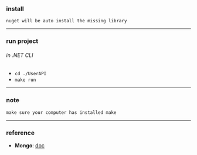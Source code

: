 ### install
    nuget will be auto install the missing library

---
### run project
###### in .NET CLI
* ``cd ./UserAPI``
* ``make run``

---
### note
    make sure your computer has installed make

---
### reference
- **Mongo**: [doc](https://mongodb.github.io/mongo-csharp-driver/2.12/getting_started/quick_tour/)
